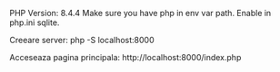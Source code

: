 PHP Version: 8.4.4
Make sure you have php in env var path.
Enable in php.ini sqlite.

Creeare server: php -S localhost:8000

Acceseaza pagina principala: http://localhost:8000/index.php